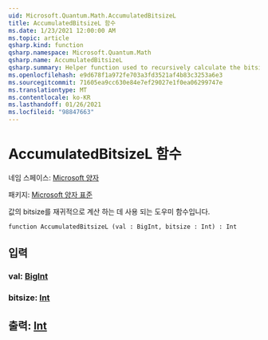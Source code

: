 ```yaml
---
uid: Microsoft.Quantum.Math.AccumulatedBitsizeL
title: AccumulatedBitsizeL 함수
ms.date: 1/23/2021 12:00:00 AM
ms.topic: article
qsharp.kind: function
qsharp.namespace: Microsoft.Quantum.Math
qsharp.name: AccumulatedBitsizeL
qsharp.summary: Helper function used to recursively calculate the bitsize of a value.
ms.openlocfilehash: e9d678f1a972fe703a3fd3521af4b83c3253a6e3
ms.sourcegitcommit: 71605ea9cc630e84e7ef29027e1f0ea06299747e
ms.translationtype: MT
ms.contentlocale: ko-KR
ms.lasthandoff: 01/26/2021
ms.locfileid: "98847663"
---
```

# <a name="accumulatedbitsizel-function"></a>AccumulatedBitsizeL 함수

네임 스페이스: [Microsoft 양자](xref:Microsoft.Quantum.Math)

패키지: [Microsoft 양자 표준](https://nuget.org/packages/Microsoft.Quantum.Standard)


값의 bitsize를 재귀적으로 계산 하는 데 사용 되는 도우미 함수입니다.

```qsharp
function AccumulatedBitsizeL (val : BigInt, bitsize : Int) : Int
```


## <a name="input"></a>입력

### <a name="val--bigint"></a>val: [BigInt](xref:microsoft.quantum.lang-ref.bigint)




### <a name="bitsize--int"></a>bitsize: [Int](xref:microsoft.quantum.lang-ref.int)





## <a name="output--int"></a>출력: [Int](xref:microsoft.quantum.lang-ref.int)


